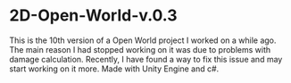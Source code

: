 # 2D-Open-World-v.0.3
This is the 10th version of a Open World project I worked on a while ago. The main reason I had stopped working on it was due to problems with damage calculation. Recently, I have found a way to fix this issue and may start working on it more. Made with Unity Engine and c#.
